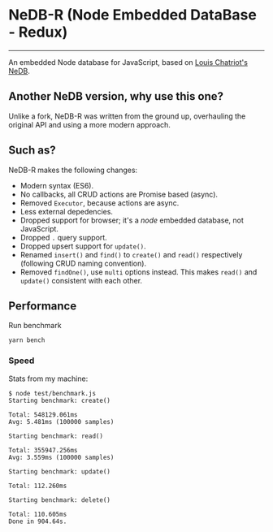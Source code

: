 # NeDB-R (Node Embedded DataBase - Redux)

---

An embedded Node database for JavaScript, based on [Louis Chatriot's NeDB](https://github.com/louischatriot/nedb).

## Another NeDB version, why use this one?

Unlike a fork, NeDB-R was written from the ground up, overhauling the original API and using a more modern approach.

## Such as?

NeDB-R makes the following changes:

- Modern syntax (ES6).
- No callbacks, all CRUD actions are Promise based (async).
- Removed `Executor`, because actions are async.
- Less external depedencies.
- Dropped support for browser; it's a _node_ embedded database, not JavaScript.
- Dropped `.` query support.
- Dropped upsert support for `update()`.
- Renamed `insert()` and `find()` to `create()` and `read()` respectively (following CRUD naming convention).
- Removed `findOne()`, use `multi` options instead. This makes `read()` and `update()` consistent with each other.

## Performance

Run benchmark

```
yarn bench
```

### Speed

Stats from my machine:

```
$ node test/benchmark.js
Starting benchmark: create()

Total: 548129.061ms
Avg: 5.481ms (100000 samples)

Starting benchmark: read()

Total: 355947.256ms
Avg: 3.559ms (100000 samples)

Starting benchmark: update()

Total: 112.260ms

Starting benchmark: delete()

Total: 110.605ms
Done in 904.64s.
```
